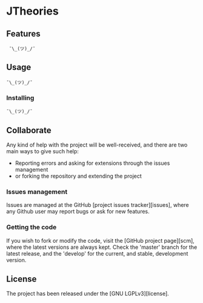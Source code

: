 # JTheories

## Features
```
 ¯\_(ツ)_/¯
```

## Usage
```
¯\_(ツ)_/¯
```
### Installing
```
¯\_(ツ)_/¯
```

## Collaborate

Any kind of help with the project will be well-received, and there are two main ways to give such help:

- Reporting errors and asking for extensions through the issues management
- or forking the repository and extending the project

### Issues management

Issues are managed at the GitHub [project issues tracker][issues], where any Github user may report bugs or ask for new features.

### Getting the code

If you wish to fork or modify the code, visit the [GitHub project page][scm], where the latest versions are always kept. Check the 'master' branch for the latest release, and the 'develop' for the current, and stable, development version.

## License

The project has been released under the [GNU LGPLv3][license].